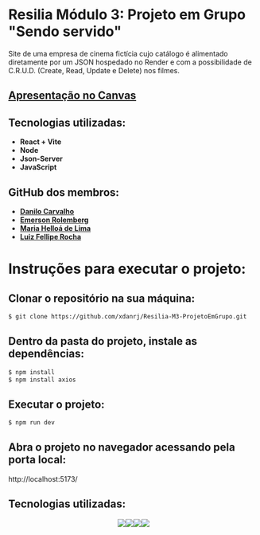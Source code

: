# Resilia Módulo 3: Projeto em Grupo "Sendo servido"
Site de uma empresa de cinema fictícia cujo catálogo é alimentado diretamente por um JSON hospedado no Render e com a possibilidade de C.R.U.D. (Create, Read, Update e Delete) nos filmes.

## [Apresentação no Canvas](https://www.canva.com/design/DAFY3ikW7CM/KChEriwzrt46PXwoh3ENig/view?utm_content=DAFY3ikW7CM&utm_campaign=designshare&utm_medium=link2&utm_source=sharebutton#1)

## Tecnologias utilizadas:
- **React + Vite**
- **Node**
- **Json-Server**
- **JavaScript**

## GitHub dos membros:
- **[Danilo Carvalho](https://github.com/xdanrj)**
- **[Emerson Rolemberg](https://github.com/EmersonRolemberg)**
- **[Maria Helloá de Lima](https://github.com/MariaHelloa)**
- **[Luiz Fellipe Rocha](https://github.com/felpferreira)**

# Instruções para executar o projeto:

## Clonar o repositório na sua máquina:

```sh
$ git clone https://github.com/xdanrj/Resilia-M3-ProjetoEmGrupo.git
```
## Dentro da pasta do projeto, instale as dependências:

```sh
$ npm install
$ npm install axios
```
## Executar o projeto:

```sh
$ npm run dev
```

## Abra o projeto no navegador acessando pela porta local:
http://localhost:5173/

## Tecnologias utilizadas:
<div style="display: flex; justify-content: center;">
  <img src="https://img.shields.io/badge/React-20232A?style=for-the-badge&logo=react&logoColor=61DAFB">
  <img src="https://img.shields.io/badge/vite-%23646CFF.svg?style=for-the-badge&logo=vite&logoColor=white">
  <img src="https://img.shields.io/badge/Node.js-43853D?style=for-the-badge&logo=node.js&logoColor=white">
  <img src="https://img.shields.io/badge/javascript-%23323330.svg?style=for-the-badge&logo=javascript&logoColor=%23F7DF1E">
</div>
